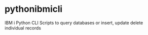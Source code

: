 # pythonibmicli
IBM i Python CLI Scripts to query databases or insert, update delete individual records
